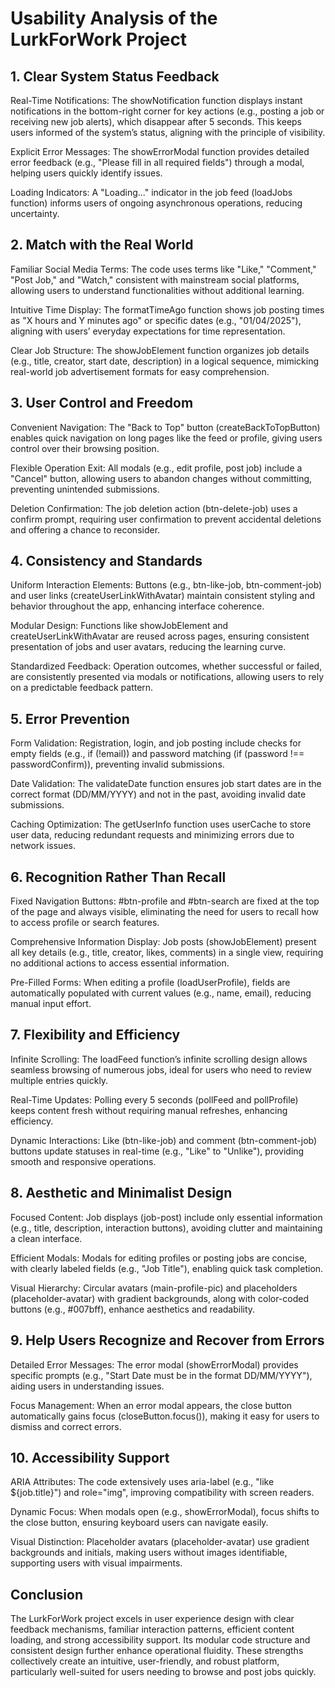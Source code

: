 # Usability Analysis of the LurkForWork Project

  
## 1. Clear System Status Feedback

Real-Time Notifications: The showNotification function displays instant notifications in the bottom-right corner for key actions (e.g., posting a job or receiving new job alerts), which disappear after 5 seconds. This keeps users informed of the system’s status, aligning with the principle of visibility.

Explicit Error Messages: The showErrorModal function provides detailed error feedback (e.g., "Please fill in all required fields") through a modal, helping users quickly identify issues.

Loading Indicators: A "Loading..." indicator in the job feed (loadJobs function) informs users of ongoing asynchronous operations, reducing uncertainty.


## 2. Match with the Real World

Familiar Social Media Terms: The code uses terms like "Like," "Comment," "Post Job," and "Watch," consistent with mainstream social platforms, allowing users to understand functionalities without additional learning.

Intuitive Time Display: The formatTimeAgo function shows job posting times as "X hours and Y minutes ago" or specific dates (e.g., "01/04/2025"), aligning with users’ everyday expectations for time representation.

Clear Job Structure: The showJobElement function organizes job details (e.g., title, creator, start date, description) in a logical sequence, mimicking real-world job advertisement formats for easy comprehension.


## 3. User Control and Freedom

Convenient Navigation: The "Back to Top" button (createBackToTopButton) enables quick navigation on long pages like the feed or profile, giving users control over their browsing position.

Flexible Operation Exit: All modals (e.g., edit profile, post job) include a "Cancel" button, allowing users to abandon changes without committing, preventing unintended submissions.

Deletion Confirmation: The job deletion action (btn-delete-job) uses a confirm prompt, requiring user confirmation to prevent accidental deletions and offering a chance to reconsider.


## 4. Consistency and Standards

Uniform Interaction Elements: Buttons (e.g., btn-like-job, btn-comment-job) and user links (createUserLinkWithAvatar) maintain consistent styling and behavior throughout the app, enhancing interface coherence.

Modular Design: Functions like showJobElement and createUserLinkWithAvatar are reused across pages, ensuring consistent presentation of jobs and user avatars, reducing the learning curve.

Standardized Feedback: Operation outcomes, whether successful or failed, are consistently presented via modals or notifications, allowing users to rely on a predictable feedback pattern.


## 5. Error Prevention

Form Validation: Registration, login, and job posting include checks for empty fields (e.g., if (!email)) and password matching (if (password !== passwordConfirm)), preventing invalid submissions.

Date Validation: The validateDate function ensures job start dates are in the correct format (DD/MM/YYYY) and not in the past, avoiding invalid date submissions.

Caching Optimization: The getUserInfo function uses userCache to store user data, reducing redundant requests and minimizing errors due to network issues.


## 6. Recognition Rather Than Recall

Fixed Navigation Buttons: #btn-profile and #btn-search are fixed at the top of the page and always visible, eliminating the need for users to recall how to access profile or search features.

Comprehensive Information Display: Job posts (showJobElement) present all key details (e.g., title, creator, likes, comments) in a single view, requiring no additional actions to access essential information.

Pre-Filled Forms: When editing a profile (loadUserProfile), fields are automatically populated with current values (e.g., name, email), reducing manual input effort.


## 7. Flexibility and Efficiency

Infinite Scrolling: The loadFeed function’s infinite scrolling design allows seamless browsing of numerous jobs, ideal for users who need to review multiple entries quickly.

Real-Time Updates: Polling every 5 seconds (pollFeed and pollProfile) keeps content fresh without requiring manual refreshes, enhancing efficiency.

Dynamic Interactions: Like (btn-like-job) and comment (btn-comment-job) buttons update statuses in real-time (e.g., "Like" to "Unlike"), providing smooth and responsive operations.


## 8. Aesthetic and Minimalist Design

Focused Content: Job displays (job-post) include only essential information (e.g., title, description, interaction buttons), avoiding clutter and maintaining a clean interface.

Efficient Modals: Modals for editing profiles or posting jobs are concise, with clearly labeled fields (e.g., "Job Title"), enabling quick task completion.

Visual Hierarchy: Circular avatars (main-profile-pic) and placeholders (placeholder-avatar) with gradient backgrounds, along with color-coded buttons (e.g., #007bff), enhance aesthetics and readability.


## 9. Help Users Recognize and Recover from Errors

Detailed Error Messages: The error modal (showErrorModal) provides specific prompts (e.g., "Start Date must be in the format DD/MM/YYYY"), aiding users in understanding issues.

Focus Management: When an error modal appears, the close button automatically gains focus (closeButton.focus()), making it easy for users to dismiss and correct errors.


## 10. Accessibility Support

ARIA Attributes: The code extensively uses aria-label (e.g., "like ${job.title}") and role="img", improving compatibility with screen readers.

Dynamic Focus: When modals open (e.g., showErrorModal), focus shifts to the close button, ensuring keyboard users can navigate easily.

Visual Distinction: Placeholder avatars (placeholder-avatar) use gradient backgrounds and initials, making users without images identifiable, supporting users with visual impairments.

## Conclusion

The LurkForWork project excels in user experience design with clear feedback mechanisms, familiar interaction patterns, efficient content loading, and strong accessibility support. Its modular code structure and consistent design further enhance operational fluidity. These strengths collectively create an intuitive, user-friendly, and robust platform, particularly well-suited for users needing to browse and post jobs quickly.